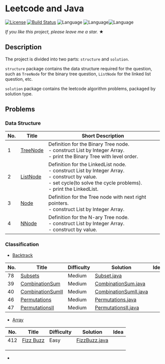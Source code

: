 # Leetcode and Java

[![License](https://img.shields.io/badge/license-Apache_2.0-blue.svg)](LICENSE.md) [![Build Status](https://travis-ci.org/fishercoder1534/Leetcode.svg?branch=master)](https://travis-ci.org/fishercoder1534/Leetcode) ![Language](https://img.shields.io/badge/language-Java-blue.svg) ![Language](https://img.shields.io/badge/Leetcode-blue.svg)![Language](https://img.shields.io/badge/Algorithm-blue.svg)

_If you like this project, please leave me a star._ &#9733;

## Description
The project is divided into two parts: `structure` and `solution`.

`structure` package contains the data structure required for the question, such as `TreeNode` for the binary tree question, `ListNode` for the linked list question, etc.

`solution` package contains the leetcode algorithm problems, packaged by solution type.



## Problems

### Data Structure

| No.  | Title                                            | Short Description                                            |
| ---- | ------------------------------------------------ | ------------------------------------------------------------ |
| 1    | [TreeNode](src/leetcode/structure/TreeNode.java) | Definition for the Binary Tree node. <br />- construct List by Integer Array.<br />- print the Binary Tree with level order. |
| 2    | [ListNode](src/leetcode/structure/ListNode.java) | Definition for the LinkedList node. <br />- construct List by Integer Array.<br />- construct by value.<br />- set cycle(to solve the cycle problems).<br />- print the LinkedList. |
| 3    | [Node](src/leetcode/structure/Node.java)         | Definition for the Tree node with next right pointers. <br />- construct List by Integer Array. |
| 4    | [NNode](src/leetcode/structure/NNode.java)       | Definition for the N-ary Tree node. <br />- construct List by Integer Array.<br />- construct by value. |





### Classification

- [Backtrack](src/leetcode/solution/backtrack)

| No.  | Title   | Difficulty | Solution                                                   | Idea |
| ---- | ------- | ---------- | ---------------------------------------------------------- | ---- |
| 78   | [Subsets](https://leetcode.com/problems/subsets/) 	                   | Medium    | [Subset.java](src/leetcode/solution/backtrack/Subset.java) |      |
| 39   | [CombinationSum](https://leetcode.com/problems/combination-sum/)      | Medium     | [CombinationSum.java](src/leetcode/solution/backtrack/CombinationSum.java) |      |
| 40   | [CombinationSumII](https://leetcode.com/problems/combination-sum-II/) | Medium     | [CombinationSumII.java](src/leetcode/solution/backtrack/CombinationSumII.java) |      |
| 46   | [Permutations](https://leetcode.com/problems/permutations/)           | Medium | [Permutations.java](src/leetcode/solution/backtrack/Permutations.java) | |
| 47 | [PermutationsII](https://leetcode.com/problems/permutations-ii/) | Medium | [PermutationsII.java](src/leetcode/solution/backtrack/PermutationsII.java) | |

- [Array](src/leetcode/solution/array)

| No.  | Title                                                 | Difficulty | Solution                                                   | Idea |
| ---- | ----------------------------------------------------- | ---------- | ---------------------------------------------------------- | ---- |
| 412  | [Fizz Buzz](https://leetcode.com/problems/fizz-buzz/) | Easy       | [FizzBuzz.java](src/leetcode/solution/array/FizzBuzz.java) |      |
|      |                                                       |            |                                                            |      |
|      |                                                       |            |                                                            |      |
|      |                                                       |            |                                                            |      |

- 
